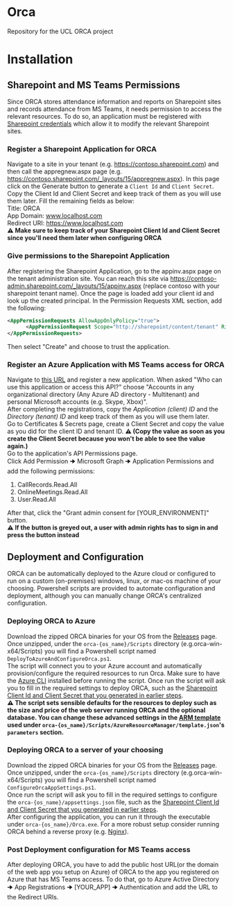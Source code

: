 # Orca
Repository for the UCL ORCA project


# Installation
## Sharepoint and MS Teams Permissions
Since ORCA stores attendance information and reports on Sharepoint sites and records attendance from MS Teams, it needs permission to access the relevant resources. To do so, an application must be registered with [Sharepoint credentials](https://docs.microsoft.com/en-us/sharepoint/dev/solution-guidance/security-apponly-azureacs) which allow it to modify the relevant Sharepoint sites.


### Register a Sharepoint Application for ORCA
Navigate to a site in your tenant (e.g. https://contoso.sharepoint.com) and then call the appregnew.aspx page (e.g. https://contoso.sharepoint.com/_layouts/15/appregnew.aspx). In this page click on the Generate button to generate a `Client Id` and `Client Secret`. Copy the Client Id and Client Secret and keep track of them as you will use them later. Fill the remaining fields as below:  
Title: ORCA  
App Domain: www.localhost.com  
Redirect URI: https://www.localhost.com  
**⚠️ Make sure to keep track of your Sharepoint Client Id and Client Secret since you'll need them later when configuring ORCA**


### Give permissions to the Sharepoint Application
After registering the Sharepoint Application, go to the appinv.aspx page on the tenant administration site. You can reach this site via https://contoso-admin.sharepoint.com/_layouts/15/appinv.aspx (replace contoso with your sharepoint tenant name). Once the page is loaded add your client id and look up the created principal.
In the Permission Requests XML section, add the following:
```xml
<AppPermissionRequests AllowAppOnlyPolicy="true">
      <AppPermissionRequest Scope="http://sharepoint/content/tenant" Right="FullControl"/>
</AppPermissionRequests>
```
Then select "Create" and choose to trust the application.


### Register an Azure Application with MS Teams access for ORCA
Navigate to [this URL](https://portal.azure.com/#blade/Microsoft_AAD_IAM/ActiveDirectoryMenuBlade/RegisteredApps) and register a new application. When asked "Who can use this application or access this API?" choose "Accounts in any organizational directory (Any Azure AD directory - Multitenant) and personal Microsoft accounts (e.g. Skype, Xbox)".  
After completing the registrations, copy the *Application (client) ID* and the *Directory (tenant) ID* and keep track of them as you will use them later.  
Go to Certificates & Secrets page, create a Client Secret and copy the value as you did for the client ID and tenant ID. **⚠️ (Copy the value as soon as you create the Client Secret because you won't be able to see the value again.)**  
Go to the application's API Permissions page.  
Click Add Permission 🠊 Microsoft Graph 🠊 Application Permissions and add the following permissions:
1. CallRecords.Read.All
2. OnlineMeetings.Read.All
3. User.Read.All  

After that, click the "Grant admin consent for [YOUR_ENVIRONMENT]" button.  
**⚠️ If the button is greyed out, a user with admin rights has to sign in and press the button instead**


## Deployment and Configuration
ORCA can be automatically deployed to the Azure cloud or configured to run on a custom (on-premises) windows, linux, or mac-os machine of your choosing. Powershell scripts are provided to automate configuration and deployment, although you can manually change ORCA's centralized configuration. 


### Deploying ORCA to Azure
Download the zipped ORCA binaries for your OS from the [Releases](https://github.com/Beyhum/Orca/releases) page. Once unzipped, under the `orca-{os_name}/Scripts` directory (e.g.orca-win-x64/Scripts) you will find a Powershell script named `DeployToAzureAndConfigureOrca.ps1`.  
The script will connect you to your Azure account and automatically provision/configure the required resources to run Orca. Make sure to have the [Azure CLI](https://docs.microsoft.com/en-us/cli/azure/install-azure-cli) installed before running the script.
Once run the script will ask you to fill in the required settings to deploy ORCA, such as the [Sharepoint Client Id and Client Secret that you generated in earlier steps](#Register-a-Sharepoint-Application-for-ORCA).  
**⚠️ The script sets sensible defaults for the resources to deploy such as the size and price of the web server running ORCA and the optional database. You can change these advanced settings in the [ARM template](https://docs.microsoft.com/en-us/azure/azure-resource-manager/management/overview) used under `orca-{os_name}/Scripts/AzureResourceManager/template.json`'s `parameters` section.**


### Deploying ORCA to a server of your choosing
Download the zipped ORCA binaries for your OS from the [Releases](https://github.com/Beyhum/Orca/releases) page. Once unzipped, under the `orca-{os_name}/Scripts` directory (e.g.orca-win-x64/Scripts) you will find a Powershell script named `ConfigureOrcaAppSettings.ps1`.  
Once run the script will ask you to fill in the required settings to configure the `orca-{os_name}/appsettings.json` file, such as the [Sharepoint Client Id and Client Secret that you generated in earlier steps](#Register-a-Sharepoint-Application-for-ORCA).  
After configuring the application, you can run it through the executable under `orca-{os_name}/Orca.exe`. For a more robust setup consider running ORCA behind a reverse proxy (e.g. [Nginx](https://docs.microsoft.com/en-us/aspnet/core/host-and-deploy/linux-nginx?view=aspnetcore-5.0#configure-nginx)).

### Post Deployment configuration for MS Teams access
After deploying ORCA, you have to add the public host URL(or the domain of the web app you setup on Azure) of ORCA to the app you registered on Azure that has MS Teams access. To do that, go to Azure Active Directory 🠊 App Registrations 🠊 [YOUR_APP] 🠊 Authentication and add the URL to the Redirect URIs.
